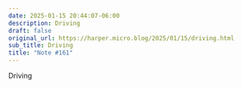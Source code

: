 ```yaml
---
date: 2025-01-15 20:44:07-06:00
description: Driving
draft: false
original_url: https://harper.micro.blog/2025/01/15/driving.html
sub_title: Driving
title: "Note #161"
---
```


Driving

[](https://glass.photo/harper/6xZM57myuZNjMhgZVrhyec)
